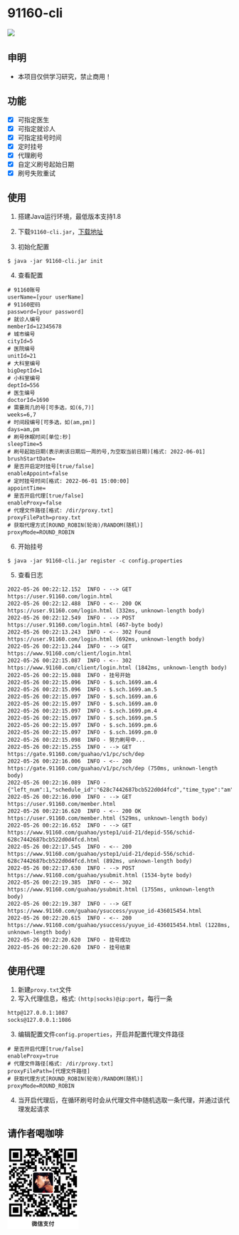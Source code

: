 # 91160-cli

![](https://github.com/pengpan/91160-cli/workflows/Java%20CI%20with%20Maven/badge.svg)

## 申明

- 本项目仅供学习研究，禁止商用！

## 功能

- [x] 可指定医生
- [x] 可指定就诊人
- [x] 可指定挂号时间
- [x] 定时挂号
- [x] 代理刷号
- [x] 自定义刷号起始日期
- [x] 刷号失败重试

## 使用

1. 搭建Java运行环境，最低版本支持1.8

2. 下载`91160-cli.jar`，[下载地址](https://github.com/pengpan/91160-cli/releases)

3. 初始化配置

```shell
$ java -jar 91160-cli.jar init
```

4. 查看配置

```properties
# 91160账号
userName=[your userName]
# 91160密码
password=[your password]
# 就诊人编号
memberId=12345678
# 城市编号
cityId=5
# 医院编号
unitId=21
# 大科室编号
bigDeptId=1
# 小科室编号
deptId=556
# 医生编号
doctorId=1690
# 需要周几的号[可多选，如(6,7)]
weeks=6,7
# 时间段编号[可多选，如(am,pm)]
days=am,pm
# 刷号休眠时间[单位:秒]
sleepTime=5
# 刷号起始日期(表示刷该日期后一周的号,为空取当前日期)[格式: 2022-06-01]
brushStartDate=
# 是否开启定时挂号[true/false]
enableAppoint=false
# 定时挂号时间[格式: 2022-06-01 15:00:00]
appointTime=
# 是否开启代理[true/false]
enableProxy=false
# 代理文件路径[格式: /dir/proxy.txt]
proxyFilePath=proxy.txt
# 获取代理方式[ROUND_ROBIN(轮询)/RANDOM(随机)]
proxyMode=ROUND_ROBIN
```

6. 开始挂号

```shell
$ java -jar 91160-cli.jar register -c config.properties
```

5. 查看日志

```text
2022-05-26 00:22:12.152  INFO - --> GET https://user.91160.com/login.html
2022-05-26 00:22:12.488  INFO - <-- 200 OK https://user.91160.com/login.html (332ms, unknown-length body)
2022-05-26 00:22:12.549  INFO - --> POST https://user.91160.com/login.html (467-byte body)
2022-05-26 00:22:13.243  INFO - <-- 302 Found https://user.91160.com/login.html (692ms, unknown-length body)
2022-05-26 00:22:13.244  INFO - --> GET https://www.91160.com/client/login.html
2022-05-26 00:22:15.087  INFO - <-- 302 https://www.91160.com/client/login.html (1842ms, unknown-length body)
2022-05-26 00:22:15.088  INFO - 挂号开始
2022-05-26 00:22:15.096  INFO - $.sch.1699.am.4
2022-05-26 00:22:15.096  INFO - $.sch.1699.am.5
2022-05-26 00:22:15.097  INFO - $.sch.1699.am.6
2022-05-26 00:22:15.097  INFO - $.sch.1699.am.0
2022-05-26 00:22:15.097  INFO - $.sch.1699.pm.4
2022-05-26 00:22:15.097  INFO - $.sch.1699.pm.5
2022-05-26 00:22:15.097  INFO - $.sch.1699.pm.6
2022-05-26 00:22:15.097  INFO - $.sch.1699.pm.0
2022-05-26 00:22:15.098  INFO - 努力刷号中...
2022-05-26 00:22:15.255  INFO - --> GET https://gate.91160.com/guahao/v1/pc/sch/dep
2022-05-26 00:22:16.006  INFO - <-- 200 https://gate.91160.com/guahao/v1/pc/sch/dep (750ms, unknown-length body)
2022-05-26 00:22:16.089  INFO - {"left_num":1,"schedule_id":"628c7442687bcb522d0d4fcd","time_type":"am"}
2022-05-26 00:22:16.090  INFO - --> GET https://user.91160.com/member.html
2022-05-26 00:22:16.620  INFO - <-- 200 OK https://user.91160.com/member.html (529ms, unknown-length body)
2022-05-26 00:22:16.652  INFO - --> GET https://www.91160.com/guahao/ystep1/uid-21/depid-556/schid-628c7442687bcb522d0d4fcd.html
2022-05-26 00:22:17.545  INFO - <-- 200 https://www.91160.com/guahao/ystep1/uid-21/depid-556/schid-628c7442687bcb522d0d4fcd.html (892ms, unknown-length body)
2022-05-26 00:22:17.630  INFO - --> POST https://www.91160.com/guahao/ysubmit.html (1534-byte body)
2022-05-26 00:22:19.385  INFO - <-- 302 https://www.91160.com/guahao/ysubmit.html (1755ms, unknown-length body)
2022-05-26 00:22:19.387  INFO - --> GET https://www.91160.com/guahao/ysuccess/yuyue_id-436015454.html
2022-05-26 00:22:20.615  INFO - <-- 200 https://www.91160.com/guahao/ysuccess/yuyue_id-436015454.html (1228ms, unknown-length body)
2022-05-26 00:22:20.620  INFO - 挂号成功
2022-05-26 00:22:20.620  INFO - 挂号结束
```

## 使用代理

1. 新建`proxy.txt`文件
2. 写入代理信息，格式: `(http|socks)@ip:port`，每行一条

```text
http@127.0.0.1:1087
socks@127.0.0.1:1086
```

3. 编辑配置文件`config.properties`，开启并配置代理文件路径

```properties
# 是否开启代理[true/false]
enableProxy=true
# 代理文件路径[格式: /dir/proxy.txt]
proxyFilePath=[代理文件路径]
# 获取代理方式[ROUND_ROBIN(轮询)/RANDOM(随机)]
proxyMode=ROUND_ROBIN
```

4. 当开启代理后，在循环刷号时会从代理文件中随机选取一条代理，并通过该代理发起请求

## 请作者喝咖啡

![WeChat Pay](imgs/wechat_pay.png)
